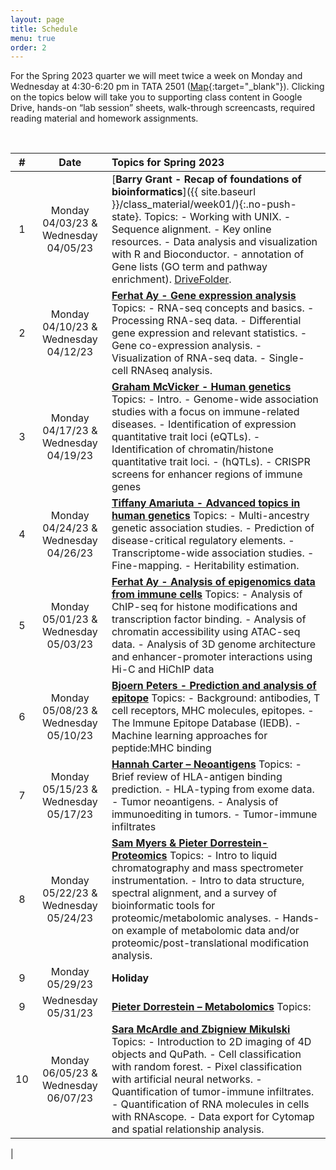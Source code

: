 ```yaml
---
layout: page
title: Schedule
menu: true
order: 2
---
```



For the Spring 2023 quarter we will meet twice a week on Monday and Wednesday at 4:30-6:20 pm in TATA 2501 ([Map](https://goo.gl/maps/Cd8z9Zexx6q){:target="_blank"}). Clicking on the topics below will take you to supporting class content in Google Drive, hands-on “lab session” sheets, walk-through screencasts, required reading material and homework assignments.


<br>

| \# | Date         | Topics for Spring 2023                                                                                                                                                                                                                                                                                                                                                                                                                                                    |
| :-: | :-----------: | :------------------------------------------------------------------------------------------------------------------------------------------------------------------------------------------------------------------------------------------------------------------------------------------------------------------------------------------------------------------------------------------------------------------------------------------------------------------------ |
| 1  | Monday 04/03/23 & Wednesday 04/05/23 | [**Barry Grant - Recap of foundations of bioinformatics**]({{ site.baseurl }}/class_material/week01/){:.no-push-state}. Topics: - Working with UNIX. - Sequence alignment. - Key online resources. - Data analysis and visualization with R and Bioconductor. - annotation of Gene lists (GO term and pathway enrichment). [DriveFolder](https://drive.google.com/drive/folders/1p43J8N9MEJ-VpOurQYehkVh-ezT8RdEf).                                                                                                                                               |
| 2  | Monday 04/10/23 & Wednesday 04/12/23 | [**Ferhat Ay - Gene expression analysis**](https://drive.google.com/drive/folders/1CLCchddLnQK2ZnhNp2tWx7bbjwsdJe-m) Topics: - RNA-seq concepts and basics. - Processing RNA-seq data. - Differential gene expression and relevant statistics. - Gene co-expression analysis. - Visualization of RNA-seq data. - Single-cell RNAseq analysis.                                                                                                                                               |
| 3  | Monday 04/17/23 & Wednesday 04/19/23 | [**Graham McVicker - Human genetics**](https://drive.google.com/drive/folders/1FIJCc_fmrYKIrpX_pFyGE-0XOXwSsSaB) Topics: - Intro. - Genome-wide association studies with a focus on immune-related diseases. - Identification of expression quantitative trait loci (eQTLs). - Identification of chromatin/histone quantitative trait loci. - (hQTLs). - CRISPR screens for enhancer regions of immune genes                                                                                                                                                                                                                        |
| 4  | Monday 04/24/23 & Wednesday 04/26/23 | [**Tiffany Amariuta - Advanced topics in human genetics**](https://drive.google.com/drive/folders/1QTvN-es7M84gjmJbEF2zm6bbLSjzW7fb) Topics: - Multi-ancestry genetic association studies. - Prediction of disease-critical regulatory elements. - Transcriptome-wide association studies. - Fine-mapping. - Heritability estimation.                                                                                                      |
| 5  | Monday 05/01/23 & Wednesday 05/03/23 | [**Ferhat Ay - Analysis of epigenomics data from immune cells**](https://drive.google.com/drive/folders/1f3dSdHD_1KsHUAMgq50HixxV7li1Pvka) Topics: - Analysis of ChIP-seq for histone modifications and transcription factor binding. - Analysis of chromatin accessibility using ATAC-seq data. - Analysis of 3D genome architecture and enhancer-promoter interactions using Hi-C and HiChIP data                                                                                                                                                                                                                                                        |
| 6  | Monday 05/08/23 & Wednesday 05/10/23 | [**Bjoern Peters - Prediction and analysis of epitope**](https://drive.google.com/drive/folders/1ZeW7sU088F_ToMKSgtUApRspYH1Y20am) Topics: - Background: antibodies, T cell receptors, MHC molecules, epitopes. - The Immune Epitope Database (IEDB). - Machine learning approaches for peptide:MHC binding                                                                                                                                                                                                                                                                                       |
| 7  | Monday 05/15/23 & Wednesday 05/17/23 | [**Hannah Carter – Neoantigens**](https://drive.google.com/drive/folders/1cOVIMH93SDLfwqgyPGz8sdDs4xwwel9a) Topics: - Brief review of HLA-antigen binding prediction. - HLA-typing from exome data. - Tumor neoantigens. - Analysis of immunoediting in tumors. - Tumor-immune infiltrates                                                                                                                                                                                                                                            |
| 8  | Monday 05/22/23 & Wednesday 05/24/23 | [**Sam Myers & Pieter Dorrestein- Proteomics**](https://drive.google.com/drive/folders/1-lRsOoxWslqso1ce3Zt9cL2k7Fy2rFEA) Topics: - Intro to liquid chromatography and mass spectrometer instrumentation. - Intro to data structure, spectral alignment, and a survey of bioinformatic tools for proteomic/metabolomic analyses. - Hands-on example of metabolomic data and/or proteomic/post-translational modification analysis.                                                                                                                                                                                                             |
| 9 | Monday 05/29/23  | **Holiday**                                                                                                                                                                                                                                             |
| 9 | Wednesday 05/31/23 | [**Pieter Dorrestein – Metabolomics**](https://drive.google.com/drive/folders/1cQ4VLc64HSQEb-xfWx9DgDafB2hsnpLu) Topics:                                                                                                                                                                              |
| 10 | Monday 06/05/23 & Wednesday 06/07/23 | [**Sara McArdle and Zbigniew Mikulski**](https://drive.google.com/drive/folders/1tP3-V7KNqguP6Z2dDOWAbzjCpyTFRL0V) Topics: - Introduction to 2D imaging of 4D objects and QuPath. - Cell classification with random forest. - Pixel classification with artificial neural networks. - Quantification of tumor-immune infiltrates. - Quantification of RNA molecules in cells with RNAscope. - Data export for Cytomap and spatial relationship analysis.   
|                                                                                                                                                                                                                                                                                                                                                                                     
